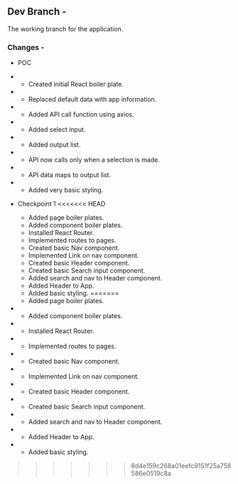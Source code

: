 ## Dev Branch -
The working branch for the application.

### Changes -
- POC
- - Created initial React boiler plate.
- - Replaced default data with app information.
- - Added API call function using axios.
- - Added select input.
- - Added output list.
- - API now calls only when a selection is made. 
- - API data maps to output list.
- - Added very basic styling.

- Checkpoint 1
<<<<<<< HEAD
    - Added page boiler plates.
    - Added component boiler plates.
    - Installed React Router.
    - Implemented routes to pages.
    - Created basic Nav component.
    - Implemented Link on nav component.
    - Created basic Header component.
    - Created basic Search input component.
    - Added search and nav to Header component.
    - Added Header to App.
    - Added basic styling.
=======
  - Added page boiler plates.
- - Added component boiler plates.
- - Installed React Router.
- - Implemented routes to pages.
- - Created basic Nav component.
- - Implemented Link on nav component.
- - Created basic Header component.
- - Created basic Search input component.
- - Added search and nav to Header component.
- - Added Header to App.
- - Added basic styling.
>>>>>>> 8d4e159c268a01eefc9151f25a758586e0519c8a

